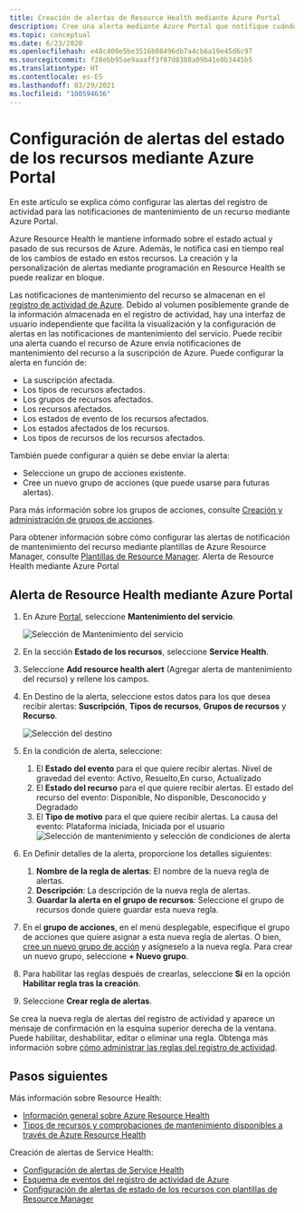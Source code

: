 ```yaml
---
title: Creación de alertas de Resource Health mediante Azure Portal
description: Cree una alerta mediante Azure Portal que notifique cuándo dejan de estar disponibles los recursos de Azure.
ms.topic: conceptual
ms.date: 6/23/2020
ms.openlocfilehash: e48c400e5be3516b08496db7a4cb6a19e45d6c97
ms.sourcegitcommit: f28ebb95ae9aaaff3f87d8388a09b41e0b3445b5
ms.translationtype: HT
ms.contentlocale: es-ES
ms.lasthandoff: 03/29/2021
ms.locfileid: "100594636"
---
```

# <a name="configure-resource-health-alerts-using-azure-portal"></a>Configuración de alertas del estado de los recursos mediante Azure Portal

En este artículo se explica cómo configurar las alertas del registro de actividad para las notificaciones de mantenimiento de un recurso mediante Azure Portal.

Azure Resource Health le mantiene informado sobre el estado actual y pasado de sus recursos de Azure. Además, le notifica casi en tiempo real de los cambios de estado en estos recursos. La creación y la personalización de alertas mediante programación en Resource Health se puede realizar en bloque.

Las notificaciones de mantenimiento del recurso se almacenan en el [registro de actividad de Azure](../azure-monitor/essentials/platform-logs-overview.md). Debido al volumen posiblemente grande de la información almacenada en el registro de actividad, hay una interfaz de usuario independiente que facilita la visualización y la configuración de alertas en las notificaciones de mantenimiento del servicio.
Puede recibir una alerta cuando el recurso de Azure envía notificaciones de mantenimiento del recurso a la suscripción de Azure. Puede configurar la alerta en función de:

* La suscripción afectada.
* Los tipos de recursos afectados.
* Los grupos de recursos afectados.
* Los recursos afectados.
* Los estados de evento de los recursos afectados.
* Los estados afectados de los recursos.
* Los tipos de recursos de los recursos afectados.

También puede configurar a quién se debe enviar la alerta:

* Seleccione un grupo de acciones existente.
* Cree un nuevo grupo de acciones (que puede usarse para futuras alertas).

Para más información sobre los grupos de acciones, consulte [Creación y administración de grupos de acciones](../azure-monitor/alerts/action-groups.md).

Para obtener información sobre cómo configurar las alertas de notificación de mantenimiento del recurso mediante plantillas de Azure Resource Manager, consulte [Plantillas de Resource Manager](./resource-health-alert-arm-template-guide.md).
Alerta de Resource Health mediante Azure Portal

## <a name="resource-health-alert-using-azure-portal"></a>Alerta de Resource Health mediante Azure Portal

1. En Azure [Portal](https://portal.azure.com/), seleccione **Mantenimiento del servicio**.

    ![Selección de Mantenimiento del servicio](./media/resource-health-alert-monitor-guide/service-health-selection.png)
2. En la sección **Estado de los recursos**, seleccione **Service Health**.
3. Seleccione **Add resource health alert** (Agregar alerta de mantenimiento del recurso) y rellene los campos.
4. En Destino de la alerta, seleccione estos datos para los que desea recibir alertas: **Suscripción**, **Tipos de recursos**, **Grupos de recursos** y **Recurso**.

    ![Selección del destino](./media/resource-health-alert-monitor-guide/alert-target.png)

5. En la condición de alerta, seleccione:
    1. El **Estado del evento** para el que quiere recibir alertas. Nivel de gravedad del evento: Activo, Resuelto,En curso, Actualizado
    2. El **Estado del recurso** para el que quiere recibir alertas. El estado del recurso del evento: Disponible, No disponible, Desconocido y Degradado
    3. El **Tipo de motivo** para el que quiere recibir alertas. La causa del evento: Plataforma iniciada, Iniciada por el usuario ![Selección de mantenimiento y selección de condiciones de alerta](./media/resource-health-alert-monitor-guide/alert-condition.png)
6. En Definir detalles de la alerta, proporcione los detalles siguientes:
    1. **Nombre de la regla de alertas**: El nombre de la nueva regla de alertas.
    2. **Descripción**: La descripción de la nueva regla de alertas.
    3. **Guardar la alerta en el grupo de recursos**: Seleccione el grupo de recursos donde quiere guardar esta nueva regla.
7. En el **grupo de acciones**, en el menú desplegable, especifique el grupo de acciones que quiere asignar a esta nueva regla de alertas. O bien, [cree un nuevo grupo de acción](../azure-monitor/alerts/action-groups.md) y asígneselo a la nueva regla. Para crear un nuevo grupo, seleccione **+ Nuevo grupo**.
8. Para habilitar las reglas después de crearlas, seleccione **Sí** en la opción **Habilitar regla tras la creación**.
9. Seleccione **Crear regla de alertas**.

Se crea la nueva regla de alertas del registro de actividad y aparece un mensaje de confirmación en la esquina superior derecha de la ventana.
Puede habilitar, deshabilitar, editar o eliminar una regla. Obtenga más información sobre [cómo administrar las reglas del registro de actividad](../azure-monitor/alerts/alerts-activity-log.md#view-and-manage-in-the-azure-portal).

## <a name="next-steps"></a>Pasos siguientes

Más información sobre Resource Health:

* [Información general sobre Azure Resource Health](Resource-health-overview.md)
* [Tipos de recursos y comprobaciones de mantenimiento disponibles a través de Azure Resource Health](resource-health-checks-resource-types.md)

Creación de alertas de Service Health:

* [Configuración de alertas de Service Health](./alerts-activity-log-service-notifications-portal.md) 
* [Esquema de eventos del registro de actividad de Azure](../azure-monitor/essentials/activity-log-schema.md)
* [Configuración de alertas de estado de los recursos con plantillas de Resource Manager](./resource-health-alert-arm-template-guide.md)
